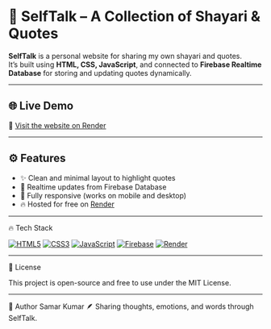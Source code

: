 # 🌿 SelfTalk – A Collection of Shayari & Quotes

**SelfTalk** is a personal website for sharing my own shayari and quotes.  
It’s built using **HTML, CSS, JavaScript**, and connected to **Firebase Realtime Database** for storing and updating quotes dynamically.  

---

## 🌐 Live Demo
🔗 [Visit the website on Render](https://selftalk.onrender.com](https://selftalk-1.onrender.com))

---

## ⚙️ Features
- ✨ Clean and minimal layout to highlight quotes
- 💬 Realtime updates from Firebase Database
- 📱 Fully responsive (works on mobile and desktop)
- 🔥 Hosted for free on [Render](https://render.com)

---

🔥 Tech Stack

[![HTML5](https://img.shields.io/badge/HTML5-E34F26?style=for-the-badge&logo=html5&logoColor=white)](https://developer.mozilla.org/en-US/docs/Web/HTML)
[![CSS3](https://img.shields.io/badge/CSS3-1572B6?style=for-the-badge&logo=css3&logoColor=white)](https://developer.mozilla.org/en-US/docs/Web/CSS)
[![JavaScript](https://img.shields.io/badge/JavaScript-F7DF1E?style=for-the-badge&logo=javascript&logoColor=black)](https://developer.mozilla.org/en-US/docs/Web/JavaScript)
[![Firebase](https://img.shields.io/badge/Firebase-FFCA28?style=for-the-badge&logo=firebase&logoColor=black)](https://firebase.google.com/docs/database)
[![Render](https://img.shields.io/badge/Render-46E3B7?style=for-the-badge&logo=render&logoColor=black)](https://render.com/docs/static-sites)

---

📜 License

This project is open-source and free to use under the MIT License.

---

💬 Author
Samar Kumar
🪶 Sharing thoughts, emotions, and words through SelfTalk.





